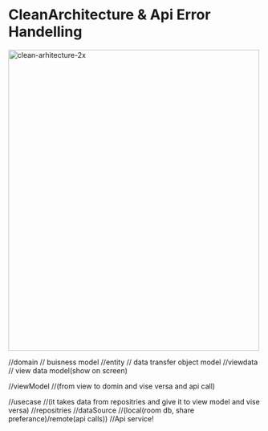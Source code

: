 # CleanArchitecture & Api Error Handelling


<img width="500" height="600" alt="clean-arhitecture-2x" src="https://user-images.githubusercontent.com/48889698/177992047-6cf52399-fb27-45a1-8b2a-5deb7fa95577.png">



//domain       // buisness model
//entity       // data transfer object model
//viewdata     // view data model(show on screen)

//viewModel    //(from view to domin and vise versa and api call)

//usecase      //(it takes data from repositries and give it to view model and vise versa)
//repositries
//dataSource   //(local(room db, share preferance)/remote(api calls))
//Api service!
